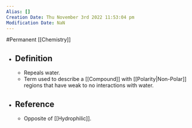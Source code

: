 ```yaml
---
Alias: []
Creation Date: Thu November 3rd 2022 11:53:04 pm 
Modification Date: NaN
---
```

#Permanent [[Chemistry]]

- ## Definition
	- Repeals water.
	- Term used to describe a [[Compound]] with [[Polarity|Non-Polar]] regions that have weak to no interactions with water.
- ## Reference
	- Opposite of [[Hydrophilic]].